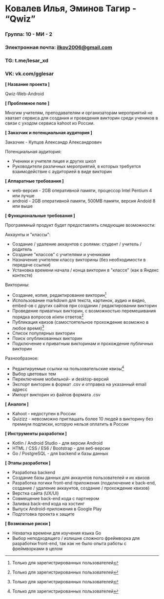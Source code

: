 # Ковалев Илья, Эминов Тагир - “Qwiz”
  
### Группа: 10 - МИ - 2
### Электронная почта: ilkov2006@gmail.com
### TG: t.me/lesar_xd
### VK: vk.com/gglesar

**[ Название проекта ]**

Qwiz-Web-Android

**[ Проблемное поле ]**

Многим учителям, преподавателям и организаторам мероприятий не хватает сервиса для создания и проведения викторин среди учеников в связи с уходом сервиса kahoot из России.

**[ Заказчик и потенциальная аудитория ]**

Заказчик - Купцов Александр Александрович

Потенциальная аудитория:
* Ученики и учителя лицея и других школ
* Руководители различных мероприятий, в которых требуется взаимодействие с аудиторией в виде викторин

**[ Аппаратные требования ]**

* web-версия - 2GB оперативной памяти, процессор Intel Pentium 4 или лучше
* android - 2GB оперативной памяти, 500MB памяти, версия Andoid 8 или выше

**[ Функциональные требования ]**
[^1]: Только для зарегистрированных пользователей

Программный продукт будет предоставлять следующие возможности:

Аккаунты и "классы":
* Создание / удаление аккаунтов с ролями: студент / учитель / родитель
* Создание "классов" с учителями и учениками
* Назначение учителем классу викторины (без необходимости в передаче ссылки)
* Установка времени начала / конца викторин в "классе" (как в Яндекс контесте)

Викторины:
* Создание, копия, редактирование викторин[^1]
* Использование markdown для текста, картинок, аудио и видео, embed-ов с других сайтов при создании / редактировании викторин
* Проведение приватных викторин, с возможностью перемешивания порядка вопросов и/или ответов[^1]
* Публикация квизов (самостоятельное прохождение возможно в любое время)[^1]
* Список популярных викторин
* Поиск опубликованных викторин
* Подключение к приватным викторинам и прохождение публичных викторин

Разнообразное:
* Редактируемые ссылки на пользовательские квизы[^1]
* Выбор цветовых тем
* Переключение мобильной- и desktop-версий
* Экспорт викторин в формат .csv и отправка на указанный email адресс
* Импорт викторин из файлов формата .csv

**[ Аналоги ]**

* Kahoot - недоступен в России
* Quizizz - невозможно приглашать более 10 людей в викторину без премиум подписки, которую нельзя оплатить в России

**[ Инструменты разработки ]**

* Kotlin / Android Studio - для версии Android
* HTML / CSS / ES6 / Bootstrap - для веб-версии
* Go / PostgreSQL - для backend и базы данных

**[ Этапы разработки ]**

* Разработка backend
* Создание базы данных для аккаунтов пользователей и их квизов
* Разработка логики front-end приложения (подключение к back-end, создание / удаление аккаунтов, создание / прохождение квизов)
* Верстка сайта (UX/UI)
* Совмещение back-end кода с партнером
* Заливка back-end кода на хостинг
* Выпуск Android-приложения в Google Play
* Подготовка проекта к защите

**[ Возможные риски ]**

* Нехватка времени для изучения языка Go
* Выбор неподходящего / излишне сложного фреймворка для разработки front-end, так как не было опыта работы с фреймворками в целом
